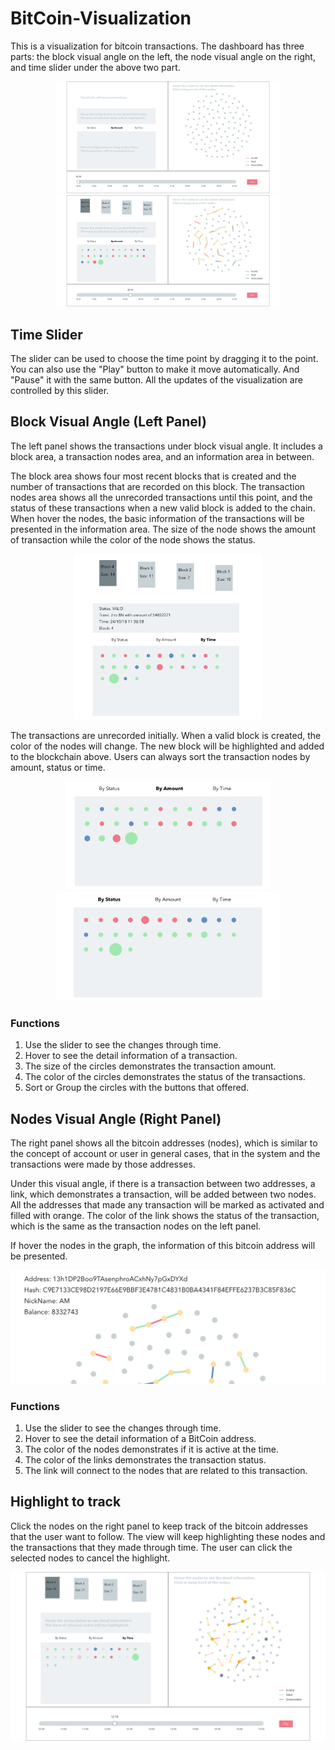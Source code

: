# BitCoin-Visualization

This is a visualization for bitcoin transactions. The dashboard has three parts: the block visual angle on the left, the node visual angle on the right, and time slider under the above two part.

<div style="text-align:center">
    <img src="/images/mainView.png" width="360"/><img src="/images/mainViewWithNode.png" width="360"/>
</div>

## Time Slider
The slider can be used to choose the time point by dragging it to the point. You can also use the "Play" button to make it move automatically. And "Pause" it with the same button. All the updates of the visualization are controlled by this slider.  

## Block Visual Angle (Left Panel)
The left panel shows the transactions under block visual angle. It includes a block area, a transaction nodes area, and an information area in between.

The block area shows four most recent blocks that is created and the number of transactions that are recorded on this block. The transaction nodes area shows all the unrecorded transactions until this point, and the status of these transactions when a new valid block is added to the chain. When hover the nodes, the basic information of the transactions will be presented in the information area. The size of the node shows the amount of transaction while the color of the node shows the status.

<div style="text-align:center">
    <img src="/images/transNodeHover.png" width="300"/>
</div>

The transactions are unrecorded initially. When a valid block is created, the color of the nodes will change. The new block will be highlighted and added to the blockchain above. Users can always sort the transaction nodes by amount, status or time.

<div style="text-align:center">
    <img src="/images/byAmount.png" width="330"/><img src="/images/byStatus.png" width="360"/>
</div>

### Functions
1.  Use the slider to see the changes through time.
2.  Hover to see the detail information of a transaction.  
3.  The size of the circles demonstrates the transaction amount.  
4.  The color of the circles demonstrates the status of the transactions.  
5.  Sort or Group the circles with the buttons that offered.  

## Nodes Visual Angle (Right Panel)
The right panel shows all the bitcoin addresses (nodes), which is similar to the concept of account or user in general cases, that in the system and the transactions were made by those addresses.  

Under this visual angle, if there is a transaction between two addresses, a link, which demonstrates a transaction, will be added between two nodes. All the addresses that made any transaction will be marked as activated and filled with orange. The color of the link shows the status of the transaction, which is the same as the transaction nodes on the left panel.  

If hover the nodes in the graph, the information of this bitcoin address will be presented.  

<div style="text-align:center">
    <img src="/images/nodeHover.png" width="600"/>
</div>

### Functions
1.  Use the slider to see the changes through time.
2.  Hover to see the detail information of a BitCoin address.  
3.  The color of the nodes demonstrates if it is active at the time.  
4.  The color of the links demonstrates the transaction status.  
5.  The link will connect to the nodes that are related to this transaction.

## Highlight to track
Click the nodes on the right panel to keep track of the bitcoin addresses that the user want to follow. The view will keep highlighting these nodes and the transactions that they made through time. The user can click the selected nodes to cancel the highlight.

<div style="text-align:center">
    <img src="/images/highlight.png"/>
</div>
